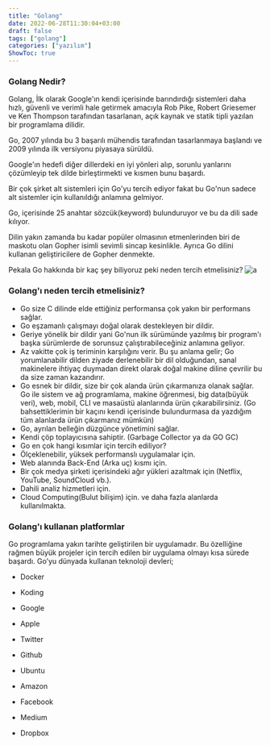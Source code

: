 ```yaml
---
title: "Golang"
date: 2022-06-28T11:30:04+03:00
draft: false
tags: ["golang"]
categories: ["yazılım"]
ShowToc: true
---
```


### Golang Nedir?
Golang, İlk olarak Google'ın kendi içerisinde barındırdığı sistemleri daha hızlı, güvenli ve       verimli hale getirmek amacıyla Rob Pike, Robert Griesemer ve Ken Thompson tarafından tasarlanan, açık kaynak ve statik tipli yazılan bir programlama dilidir.

Go, 2007 yılında bu 3 başarılı mühendis tarafından tasarlanmaya başlandı ve 2009 yılında ilk versiyonu piyasaya sürüldü.

Google'ın hedefi diğer dillerdeki en iyi yönleri alıp, sorunlu yanlarını çözümleyip tek dilde birleştirmekti ve kısmen bunu başardı.

Bir çok şirket alt sistemleri için Go'yu tercih ediyor fakat bu Go'nun sadece alt sistemler için kullanıldığı anlamına gelmiyor.

Go, içerisinde 25 anahtar sözcük(keyword) bulunduruyor ve bu da dili sade kılıyor.

Dilin yakın zamanda bu kadar popüler olmasının etmenlerinden biri de maskotu olan Gopher isimli sevimli sincap kesinlikle. Ayrıca Go dilini kullanan geliştiricilere de Gopher denmekte.

Pekala Go hakkında bir kaç şey biliyoruz peki neden tercih etmelisiniz?
![a](https://kerteriz.net/content/images/size/w960/wordpress/2021/09/golang-nedir-nerede-kullanilir-neye-yarar.jpg)
### Golang'ı neden tercih etmelisiniz?
- Go size C dilinde elde ettiğiniz performansa çok yakın bir performans sağlar.
- Go eşzamanlı çalışmayı doğal olarak destekleyen bir dildir.
- Geriye yönelik bir dildir yani Go'nun ilk sürümünde yazılmış bir program'ı başka sürümlerde de sorunsuz çalıştırabileceğiniz anlamına geliyor.
- Az vakitte çok iş teriminin karşılığını verir. Bu şu anlama gelir; Go yorumlanabilir dilden ziyade derlenebilir bir dil olduğundan, sanal makinelere ihtiyaç duymadan direkt olarak doğal makine diline çevrilir bu da size zaman kazandırır.
- Go esnek bir dildir, size bir çok alanda ürün çıkarmanıza olanak sağlar. Go ile sistem ve ağ programlama, makine öğrenmesi, big data(büyük veri), web, mobil, CLI ve masaüstü alanlarında ürün çıkarabilirsiniz. (Go bahsettiklerimin bir kaçını kendi içerisinde bulundurmasa da yazdığım tüm alanlarda ürün çıkarmanız mümkün)
- Go, ayrılan belleğin düzgünce yönetimini sağlar.
- Kendi çöp toplayıcısına sahiptir. (Garbage Collector ya da GO GC)
- Go en çok hangi kısımlar için tercih ediliyor?
- Ölçeklenebilir, yüksek performanslı uygulamalar için.
- Web alanında Back-End (Arka uç) kısmı için.
- Bir çok medya şirketi içerisindeki ağır yükleri azaltmak için (Netflix, YouTube, SoundCloud vb.).
- Dahili analiz hizmetleri için.
- Cloud Computing(Bulut bilişim) için.
ve daha fazla alanlarda kullanılmakta.

### Golang'ı kullanan platformlar
Go programlama yakın tarihte geliştirilen bir uygulamadır. Bu özelliğine rağmen büyük projeler için tercih edilen bir uygulama olmayı kısa sürede başardı. Go’yu dünyada kullanan teknoloji devleri;

- Docker

- Koding

- Google

- Apple

- Twitter

- Github

- Ubuntu

- Amazon 

- Facebook

- Medium

- Dropbox 